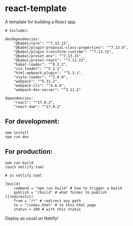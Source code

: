 # react-template
A template for building a React app. 

    # Includes: 
     
    devDependencies:
        "@babel/core": "^7.13.15",
        "@babel/plugin-proposal-class-properties": "^7.13.0",
        "@babel/plugin-transform-runtime": "^7.13.15",
        "@babel/preset-env": "^7.13.15",
        "@babel/preset-react": "^7.13.13",
        "babel-loader": "^8.2.2",
        "css-loader": "^5.2.1",
        "html-webpack-plugin": "^5.3.1",
        "style-loader": "^2.0.0",
        "webpack": "^5.31.2",
        "webpack-cli": "^4.6.0",
        "webpack-dev-server": "^3.11.2"

    dependencies: 
        "react": "^17.0.2",
        "react-dom": "^17.0.2"


## For development:  
`npm install`  
`npm run dev`  

## For production:  
`npm run build`   
`touch netlify.toml`  

    # in netlify.toml
      
    [build]  
        command = "npm run build" # how to trigger a build  
        publish = "/build" # what folder to publish    
    [[redirects]]   
        from = "/*" # redirect any path  
        to = "/index.html" # to this html page   
        status = 200 # with this status   
       
 Deploy as usual on Netlify!
